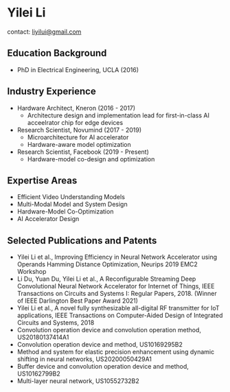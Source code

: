# Yilei Li

contact: liyilui@gmail.com

## Education Background

- PhD in Electrical Engineering, UCLA (2016)

## Industry Experience
- Hardware Architect, Kneron (2016 - 2017)
  - Architecture design and implementation lead for first-in-class AI acceelrator chip for edge devices
- Research Scientist, Novumind (2017 - 2019)
  - Microarchitecture for AI accelerator
  - Hardware-aware model optimization
- Research Scientist, Facebook (2019 - Present)
  - Hardware-model co-design and optimization


## Expertise Areas
- Efficient Video Understanding Models
- Multi-Modal Model and System Design
- Hardware-Model Co-Optimization
- AI Accelerator Design

## Selected Publications and Patents
- Yilei Li et al., Improving Efficiency in Neural Network Accelerator using Operands Hamming Distance Optimization, Neurips 2019 EMC2 Workshop
- Li Du, Yuan Du, Yilei Li et al., A Reconfigurable Streaming Deep Convolutional Neural Network Accelerator for Internet of Things, IEEE Transactions on Circuits and Systems I: Regular Papers, 2018. (Winner of IEEE Darlington Best Paper Award 2021)
- Yilei Li et al., A novel fully synthesizable all-digital RF transmitter for IoT applications, IEEE Transactions on Computer-Aided Design of Integrated Circuits and Systems, 2018
- Convolution operation device and convolution operation method, US20180137414A1
- Convolution operation device and method, US10169295B2
- Method and system for elastic precision enhancement using dynamic shifting in neural networks, US20200050429A1
- Buffer device and convolution operation device and method, US10162799B2
- Multi-layer neural network, US10552732B2
